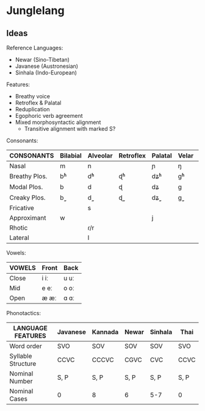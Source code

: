# Junglelang

## Ideas

Reference Languages:
- Newar (Sino-Tibetan)
- Javanese (Austronesian)
- Sinhala (Indo-European)

Features:
- Breathy voice
- Retroflex & Palatal
- Reduplication
- Egophoric verb agreement
- Mixed morphosyntactic alignment
    - Transitive alignment with marked S?

Consonants:

| CONSONANTS    | Bilabial | Alveolar | Retroflex | Palatal | Velar | Glottal |
|---            |---       |---       |---        |---      |---    |---      |
| Nasal         | m        | n        |           | ɲ       | ŋ     |         |
| Breathy Plos. | bʱ       | dʱ       | ɖʱ        | dʑʱ     | gʱ    |         |
| Modal Plos.   | b        | d        | ɖ         | dʑ      | g     |         |
| Creaky Plos.  | b˷       | d˷       | ɖ˷        | dʑ˷     | g˷    |         |
| Fricative     |          | s        |           |         |       | h       |
| Approximant   | w        |          |           | j       |       |         |
| Rhotic        |          | ɾ/r      |           |         |       |         |
| Lateral       |          | l        |           |         |       |         |

Vowels:

| VOWELS | Front | Back |
|---     |---    |---   |
| Close  | i iː  | u uː |
| Mid    | e eː  | o oː |
| Open   | æ æː  | ɑ ɑː |

Phonotactics:

| LANGUAGE FEATURES   | Javanese | Kannada | Newar | Sinhala | Thai |
|---                  |---       |---      |---    |---      |---   |
| Word order          | SVO      | SOV     | SOV   | SOV     | SVO  |
| Syllable Structure  | CCVC     | CCCVC   | CGVC  | CVC     | CCVC |
| Nominal Number      | S, P     | S, P    | S, P  | S, P    | S, P |
| Nominal Cases       | 0        | 8       | 6     | 5-7     | 0    |

